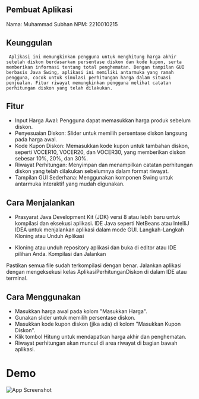 ## Pembuat Aplikasi
Nama: Muhammad Subhan
NPM: 2210010215

## Keunggulan
     Aplikasi ini memungkinkan pengguna untuk menghitung harga akhir setelah diskon berdasarkan persentase diskon dan kode kupon, serta memberikan informasi tentang total penghematan. Dengan tampilan GUI berbasis Java Swing, aplikasi ini memiliki antarmuka yang ramah pengguna, cocok untuk simulasi perhitungan harga dalam situasi penjualan. Fitur riwayat memungkinkan pengguna melihat catatan perhitungan diskon yang telah dilakukan.

## Fitur
- Input Harga Awal: Pengguna dapat memasukkan harga produk sebelum diskon.
- Penyesuaian Diskon: Slider untuk memilih persentase diskon langsung pada harga awal.
- Kode Kupon Diskon: Memasukkan kode kupon untuk tambahan diskon, seperti VOCER10, VOCER20, dan VOCER30, yang memberikan diskon sebesar 10%, 20%, dan 30%.
- Riwayat Perhitungan: Menyimpan dan menampilkan catatan perhitungan diskon yang telah dilakukan sebelumnya dalam format riwayat.
- Tampilan GUI Sederhana: Menggunakan komponen Swing untuk antarmuka interaktif yang mudah digunakan.

## Cara Menjalankan
- Prasyarat
Java Development Kit (JDK) versi 8 atau lebih baru untuk kompilasi dan eksekusi aplikasi.
IDE Java seperti NetBeans atau IntelliJ IDEA untuk menjalankan aplikasi dalam mode GUI.
Langkah-Langkah
Kloning atau Unduh Aplikasi

- Kloning atau unduh repository aplikasi dan buka di editor atau IDE pilihan Anda.
Kompilasi dan Jalankan

Pastikan semua file sudah terkompilasi dengan benar.
Jalankan aplikasi dengan mengeksekusi kelas AplikasiPerhitunganDiskon di dalam IDE atau terminal.

## Cara Menggunakan
- Masukkan harga awal pada kolom "Masukkan Harga".
- Gunakan slider untuk memilih persentase diskon.
- Masukkan kode kupon diskon (jika ada) di kolom "Masukkan Kupon Diskon".
- Klik tombol Hitung untuk mendapatkan harga akhir dan penghematan.
- Riwayat perhitungan akan muncul di area riwayat di bagian bawah aplikasi.

# Demo
![App Screenshot](img/Tugas1.png)

  
